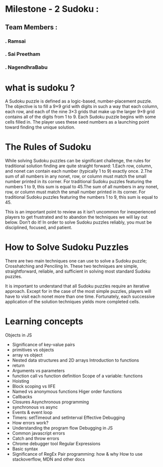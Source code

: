 # Milestone - 2 Sudoku : 

## Team Members :
###              . Ramsai
###              . Sai Preetham
###              . NagendhraBabu

# what is sudoku ?

A Sudoku puzzle is defined as a logic-based, number-placement puzzle. The objective is to fill a 9×9 grid with digits in such a way that each column, each row, and each of the nine 3×3 grids that make up the larger 9×9 grid contains all of the digits from 1 to 9. Each Sudoku puzzle begins with some cells filled in. The player uses these seed numbers as a launching point toward finding the unique solution.

# The Rules of Sudoku

While solving Sudoku puzzles can be significant challenge, the rules for traditional solution finding are quite straight forward:
1.Each row, column, and nonet can contain each number (typically 1 to 9) exactly once.
2.The sum of all numbers in any nonet, row, or column must match the small number printed in its corner. For traditional Sudoku puzzles featuring the numbers 1 to 9, this sum is equal to 45.The sum of all numbers in any nonet, row, or column must match the small number printed in its corner. For traditional Sudoku puzzles featuring the numbers 1 to 9, this sum is equal to 45.

This is an important point to review as it isn’t uncommon for inexperienced players to get frustrated and to abandon the techniques we will lay out below. Don’t do it! In order to solve Sudoku puzzles reliably, you must be disciplined, focused, and patient.

# How to Solve Sudoku Puzzles

There are two main techniques one can use to solve a Sudoku puzzle; Crosshatching and Penciling In. These two techniques are simple, straightforward, reliable, and sufficient in solving most standard Sudoku puzzles.


It is important to understand that all Sudoku puzzles require an iterative approach. Except for in the case of the most simple puzzles, players will have to visit each nonet more than one time. Fortunately, each successive application of the solution techniques yields more completed cells.

# Learning concepts
Objects in JS
- Significance of key-value pairs
- primitives vs objects
- array vs object
- Nested data structures and 2D arrays
Introduction to functions
- return
- Arguments vs parameters
- function call vs function definition
Scope of a variable: functions
- Hoisting
- Block scoping vs IIFE
- Named vs anonymous functions
Higer order functions
- Callbacks
- Closures
Asynchronous programming
- synchronous vs async
- Events & event loop
- Timers: setTimeout and setInterval
Effective Debugging
- How errors work?
- Understanding the program flow
Debugging in JS
- Common javascript errors
- Catch and throw errors
- Chrome debugger tool
Regular Expressions
- Basic syntax
- Significance of RegEx
Pair programming: how & why
How to use stackoverflow, MDN and other docs
